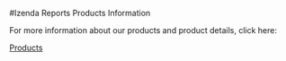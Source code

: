 #Izenda Reports Products Information

For more information about our products and product details, click here:

[Products](http://www.izenda.com/products)